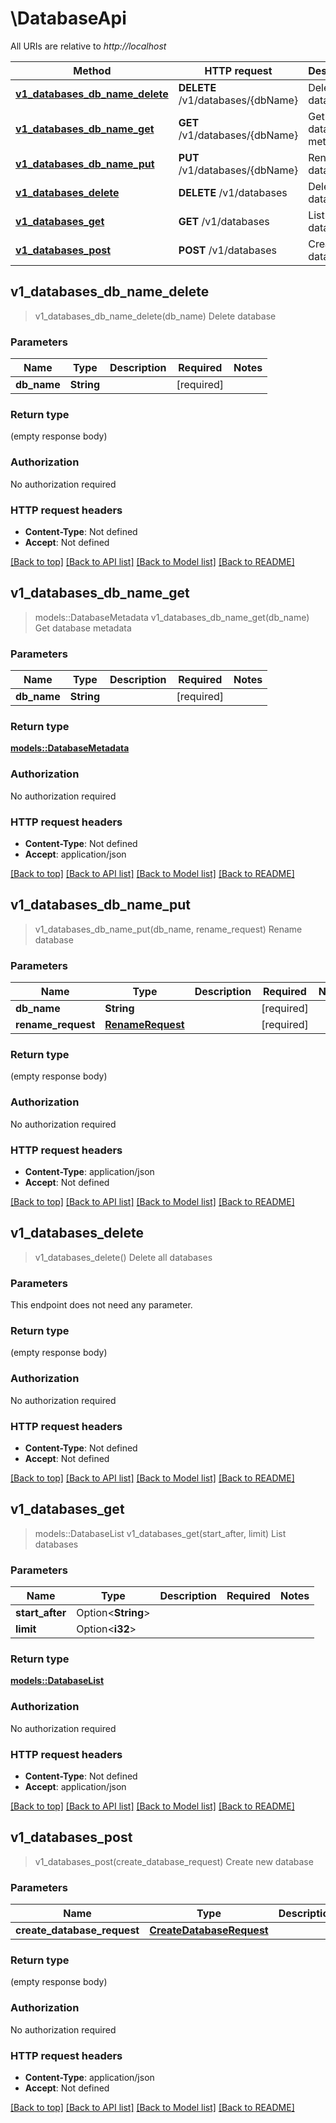 # \DatabaseApi

All URIs are relative to *http://localhost*

Method | HTTP request | Description
------------- | ------------- | -------------
[**v1_databases_db_name_delete**](DatabaseApi.md#v1_databases_db_name_delete) | **DELETE** /v1/databases/{dbName} | Delete database
[**v1_databases_db_name_get**](DatabaseApi.md#v1_databases_db_name_get) | **GET** /v1/databases/{dbName} | Get database metadata
[**v1_databases_db_name_put**](DatabaseApi.md#v1_databases_db_name_put) | **PUT** /v1/databases/{dbName} | Rename database
[**v1_databases_delete**](DatabaseApi.md#v1_databases_delete) | **DELETE** /v1/databases | Delete all databases
[**v1_databases_get**](DatabaseApi.md#v1_databases_get) | **GET** /v1/databases | List databases
[**v1_databases_post**](DatabaseApi.md#v1_databases_post) | **POST** /v1/databases | Create new database



## v1_databases_db_name_delete

> v1_databases_db_name_delete(db_name)
Delete database

### Parameters


Name | Type | Description  | Required | Notes
------------- | ------------- | ------------- | ------------- | -------------
**db_name** | **String** |  | [required] |

### Return type

 (empty response body)

### Authorization

No authorization required

### HTTP request headers

- **Content-Type**: Not defined
- **Accept**: Not defined

[[Back to top]](#) [[Back to API list]](../README.md#documentation-for-api-endpoints) [[Back to Model list]](../README.md#documentation-for-models) [[Back to README]](../README.md)


## v1_databases_db_name_get

> models::DatabaseMetadata v1_databases_db_name_get(db_name)
Get database metadata

### Parameters


Name | Type | Description  | Required | Notes
------------- | ------------- | ------------- | ------------- | -------------
**db_name** | **String** |  | [required] |

### Return type

[**models::DatabaseMetadata**](DatabaseMetadata.md)

### Authorization

No authorization required

### HTTP request headers

- **Content-Type**: Not defined
- **Accept**: application/json

[[Back to top]](#) [[Back to API list]](../README.md#documentation-for-api-endpoints) [[Back to Model list]](../README.md#documentation-for-models) [[Back to README]](../README.md)


## v1_databases_db_name_put

> v1_databases_db_name_put(db_name, rename_request)
Rename database

### Parameters


Name | Type | Description  | Required | Notes
------------- | ------------- | ------------- | ------------- | -------------
**db_name** | **String** |  | [required] |
**rename_request** | [**RenameRequest**](RenameRequest.md) |  | [required] |

### Return type

 (empty response body)

### Authorization

No authorization required

### HTTP request headers

- **Content-Type**: application/json
- **Accept**: Not defined

[[Back to top]](#) [[Back to API list]](../README.md#documentation-for-api-endpoints) [[Back to Model list]](../README.md#documentation-for-models) [[Back to README]](../README.md)


## v1_databases_delete

> v1_databases_delete()
Delete all databases

### Parameters

This endpoint does not need any parameter.

### Return type

 (empty response body)

### Authorization

No authorization required

### HTTP request headers

- **Content-Type**: Not defined
- **Accept**: Not defined

[[Back to top]](#) [[Back to API list]](../README.md#documentation-for-api-endpoints) [[Back to Model list]](../README.md#documentation-for-models) [[Back to README]](../README.md)


## v1_databases_get

> models::DatabaseList v1_databases_get(start_after, limit)
List databases

### Parameters


Name | Type | Description  | Required | Notes
------------- | ------------- | ------------- | ------------- | -------------
**start_after** | Option<**String**> |  |  |
**limit** | Option<**i32**> |  |  |

### Return type

[**models::DatabaseList**](DatabaseList.md)

### Authorization

No authorization required

### HTTP request headers

- **Content-Type**: Not defined
- **Accept**: application/json

[[Back to top]](#) [[Back to API list]](../README.md#documentation-for-api-endpoints) [[Back to Model list]](../README.md#documentation-for-models) [[Back to README]](../README.md)


## v1_databases_post

> v1_databases_post(create_database_request)
Create new database

### Parameters


Name | Type | Description  | Required | Notes
------------- | ------------- | ------------- | ------------- | -------------
**create_database_request** | [**CreateDatabaseRequest**](CreateDatabaseRequest.md) |  | [required] |

### Return type

 (empty response body)

### Authorization

No authorization required

### HTTP request headers

- **Content-Type**: application/json
- **Accept**: Not defined

[[Back to top]](#) [[Back to API list]](../README.md#documentation-for-api-endpoints) [[Back to Model list]](../README.md#documentation-for-models) [[Back to README]](../README.md)

